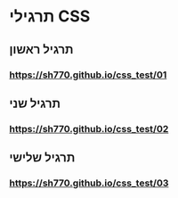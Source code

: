 # תרגילי CSS

## תרגיל ראשון

### <https://sh770.github.io/css_test/01>

## תרגיל שני

### <https://sh770.github.io/css_test/02>

## תרגיל שלישי

### <https://sh770.github.io/css_test/03>

<!-- ## תרגיל רביעי

### <https://sh770.github.io/css_test/04> -->

<!-- ***
***

## פרויקט סיום

***
*** -->

<!-- ## פרויקט ראשון

### <https://sh770.github.io/css_test/p1> -->

<!-- ## פרויקט שני

### <https://sh770.github.io/css_test/p2> -->

<!-- ## פרויקט שלישי

### <https://sh770.github.io/css_test/p3> -->

<!-- ## פרויקט רביעי

### <https://sh770.github.io/css_test/p4> -->

<!-- ## פרויקט חמישי

### <https://sh770.github.io/css_test/p5> -->

<!-- ## פרויקט שישי

### <https://sh770.github.io/css_test/p6> -->

<!-- ## פרויקט שביעי

### <https://sh770.github.io/css_test/p7> -->

<!-- ## פרויקט שמיני

### <https://sh770.github.io/css_test/p8> -->
